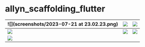 # allyn_scaffolding_flutter

| ![](screenshots/2023-07-21 at 23.02.23.png) | ![](screenshots/search_result_screen.png) | ![](screenshots/article_screen.png) |
| --- | --- | --- |
| ![](screenshots/rank_screen.png) | ![](screenshots/my_points_screen.gif) | ![](screenshots/my_collections_screen.gif) |
| ![](screenshots/storage_screen.png) |
